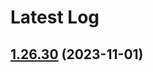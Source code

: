 # Latest Log 

## [1.26.30](https://github.com/alibaba-fusion/next/compare/1.26.29...1.26.30) (2023-11-01)


